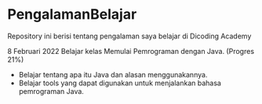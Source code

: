 # PengalamanBelajar
Repository ini berisi tentang pengalaman saya belajar di Dicoding Academy

8 Februari 2022
Belajar kelas Memulai Pemrograman dengan Java. (Progres 21%)

* Belajar tentang apa itu Java dan alasan menggunakannya.
* Belajar tools yang dapat digunakan untuk menjalankan bahasa pemrograman Java.

